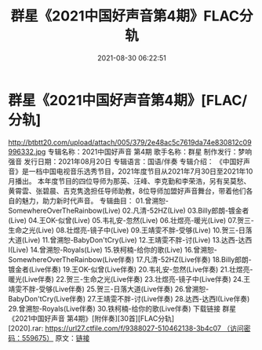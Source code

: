 ﻿---
title: 群星《2021中国好声音第4期》FLAC分轨
date: 2021-08-30 06:22:51
categories: 新碟专辑、稀有等精品
tags: 华语中文
---
# 群星《2021中国好声音第4期》[FLAC/分轨]

http://btbtt20.com/upload/attach/005/379/2e48ac5c7619da74e830812c09996332.jpg
专辑名称：2021中国好声音
第4期
歌手名称：群星
制作发行：梦响强音
发行日期：2021年08月20日
专辑语言：国语/伴奏
专辑介绍：
《中国好声音》是一档中国电视音乐选秀节目，2021年度节目从2021年7月30日至2021年10月播出。
本年度节目的四位导师为那英、汪峰、李克勤和李荣浩，另有吴莫愁、黄霄雲、张碧晨、吉克隽逸担任导师助教，8位导师加盟好声音舞台，带着他们各自的魅力，助力新时代声音。
专辑曲目：
01.曾溯恕-SomewhereOverTheRainbow(Live)
02.凡清-52HZ(Live)
03.Billy郎朗-镀金者(Live)
04.王OK-似曾(Live)
05.韦礼安-忽然(Live)
06.壮煜亮-暖光(Live)
07.贺三-生命之光(Live)
08.壮煜亮-镜子中(Live)
09.王靖雯不胖-受够(Live)
10.贺三-日落大道(Live)
11.曾溯恕-BabyDon'tCry(Live)
12.王靖雯不胖-讨(Live)
13.达西-达西I(Live)
14.曾溯恕-Royals(Live)
15.铁柯楠-给你的歌(Live)
16.曾溯恕-SomewhereOverTheRainbow(Live伴奏)
17.凡清-52HZ(Live伴奏)
18.Billy郎朗-镀金者(Live伴奏)
19.王OK-似曾(Live伴奏)
20.韦礼安-忽然(Live伴奏)
21.壮煜亮-暖光(Live伴奏)
22.贺三-生命之光(Live伴奏)
23.壮煜亮-镜子中(Live伴奏)
24.王靖雯不胖-受够(Live伴奏)
25.贺三-日落大道(Live伴奏)
26.曾溯恕-BabyDon'tCry(Live伴奏)
27.王靖雯不胖-讨(Live伴奏)
28.达西-达西I(Live伴奏)
29.曾溯恕-Royals(Live伴奏)
30.铁柯楠-给你的歌(Live伴奏)
下载链接
群星《2021中国好声音
第4期》[附伴奏][30首][FLAC分轨][2020].rar: https://url27.ctfile.com/f/9388027-510462138-3b4c07 （访问密码：559675）
原文：[链接](https://blog.sina.com.cn/s/blog_1647c7e7601030tmw.html)